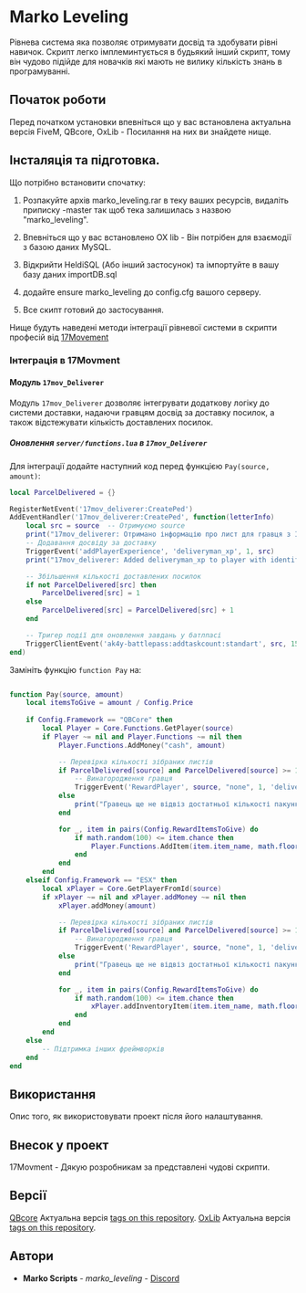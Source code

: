 # Marko Leveling

Рівнева система яка позволяє отримувати досвід та здобувати рівні навичок.
Скрипт легко імплеминтується в будьякий інший скрипт, тому він чудово підійде для новачків які мають не вилику кількість знань в програмуванні.

## Початок роботи

Перед початком установки впевніться що у вас встановлена актуальна версія FiveM, QBcore, OxLib - Посилання на них ви знайдете нище.

## Інсталяція та підготовка.

Що потрібно встановити спочатку:

1. Розпакуйте архів marko_leveling.rar в теку ваших ресурсів, видаліть приписку -master так щоб тека залишилась з назвою "marko_leveling".

2. Впевніться що у вас встановлено OX lib - Він потрібен для взаємодії з базою даних MySQL.

3. Відкрийти HeldiSQL (Або інший застосунок) та імпортуйте в вашу базу даних importDB.sql

4. додайте ensure marko_leveling до config.cfg вашого серверу.

5. Все скипт готовий до застосування.

Нище будуть наведені методи інтеграції рівневої системи в скрипти професій від [17Movement](https://discord.gg/wjZe8cKf)

### Інтеграція в 17Movment

#### Модуль `17mov_Deliverer`

Модуль `17mov_Deliverer` дозволяє інтегрувати додаткову логіку до системи доставки, надаючи гравцям досвід за доставку посилок, а також відстежувати кількість доставлених посилок.

##### Оновлення `server/functions.lua` в `17mov_Deliverer`

Для інтеграції додайте наступний код перед функцією `Pay(source, amount)`:

```lua
local ParcelDelivered = {}

RegisterNetEvent('17mov_deliverer:CreatePed')
AddEventHandler('17mov_deliverer:CreatePed', function(letterInfo)
    local src = source  -- Отримуємо source
    print("17mov_deliverer: Отримано інформацію про лист для гравця з ID:", source)
    -- Додавання досвіду за доставку
    TriggerEvent('addPlayerExperience', 'deliveryman_xp', 1, src)
    print("17mov_deliverer: Added deliveryman_xp to player with identifier:", src)

    -- Збільшення кількості доставлених посилок
    if not ParcelDelivered[src] then
        ParcelDelivered[src] = 1
    else
        ParcelDelivered[src] = ParcelDelivered[src] + 1
    end

    -- Тригер події для оновлення завдань у батлпасі
    TriggerClientEvent('ak4y-battlepass:addtaskcount:standart', src, 15, 1)
end)

```

Замініть функцію `function Pay` на:

```lua

function Pay(source, amount)
    local itemsToGive = amount / Config.Price
    
    if Config.Framework == "QBCore" then
        local Player = Core.Functions.GetPlayer(source)
        if Player ~= nil and Player.Functions ~= nil then
            Player.Functions.AddMoney("cash", amount)

            -- Перевірка кількості зібраних листів
            if ParcelDelivered[source] and ParcelDelivered[source] >= 10 then
                -- Винагородження гравця
                TriggerEvent('RewardPlayer', source, "none", 1, 'deliveryman_lvl', 'true')
            else
                print("Гравець ще не відвіз достатньої кількості пакунків.", source)
            end

            for _, item in pairs(Config.RewardItemsToGive) do
                if math.random(100) <= item.chance then
                    Player.Functions.AddItem(item.item_name, math.floor(itemsToGive))
                end
            end
        end
    elseif Config.Framework == "ESX" then
        local xPlayer = Core.GetPlayerFromId(source)
        if xPlayer ~= nil and xPlayer.addMoney ~= nil then
            xPlayer.addMoney(amount)

            -- Перевірка кількості зібраних листів
            if ParcelDelivered[source] and ParcelDelivered[source] >= 10 then
                -- Винагородження гравця
                TriggerEvent('RewardPlayer', source, "none", 1, 'deliveryman_lvl', 'true')
            else
                print("Гравець ще не відвіз достатньої кількості пакунків.")
            end

            for _, item in pairs(Config.RewardItemsToGive) do
                if math.random(100) <= item.chance then
                    xPlayer.addInventoryItem(item.item_name, math.floor(itemsToGive))
                end
            end
        end
    else
        -- Підтримка інших фреймворків
    end
end

```


## Використання

Опис того, як використовувати проект після його налаштування.


## Внесок у проект

17Movment - Дякую розробникам за представлені чудові скрипти.

## Версії

[QBcore](http://semver.org/) Актуальна версія [tags on this repository](https://github.com/qbcore-framework/qb-core).
[OxLib](http://semver.org/) Актуальна версія [tags on this repository](https://github.com/overextended/ox_lib).


## Автори

* **Marko Scripts** - *marko_leveling* - [Discord](https://discord.gg/ptUTdGWtjX)

